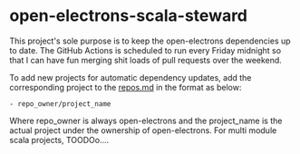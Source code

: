 # open-electrons-scala-steward

This project's sole purpose is to keep the open-electrons dependencies up to date. The GitHub Actions is scheduled to run every Friday midnight so
that I can have fun merging shit loads of pull requests over the weekend.

To add new projects for automatic dependency updates, add the corresponding project to the [repos.md](https://github.com/open-electrons/open-electrons-scala-steward/blob/master/repos.md) in the format as below:

```
- repo_owner/project_name
```

Where repo_owner is always open-electrons and the project_name is the actual project under the ownership of open-electrons. For multi module scala projects, TOODOo....
